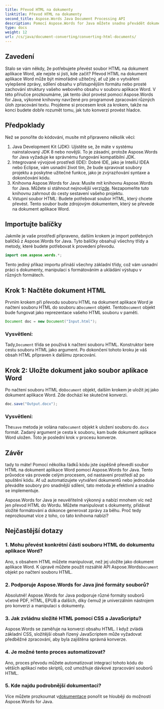 ```yaml
---
title: Převod HTML na dokumenty
linktitle: Převod HTML na dokumenty
second_title: Aspose.Words Java Document Processing API
description: Pomocí Aspose.Words for Java můžete snadno převádět dokumenty z HTML do Wordu. Naučte se, jak tuto konverzi provést v několika krocích, pomocí našeho komplexního průvodce.
type: docs
weight: 12
url: /cs/java/document-converting/converting-html-documents/
---
```


## Zavedení

Stalo se vám někdy, že potřebujete převést soubor HTML na dokument aplikace Word, ale nejste si jisti, kde začít? Převod HTML na dokument aplikace Word může být mimořádně užitečný, ať už jde o vytváření vylepšené zprávy, sdílení obsahu v přístupnějším formátu nebo prosté zachování struktury vašeho webového obsahu v souboru aplikace Word. V této příručce prozkoumáme, jak tento úkol provést pomocí Aspose.Words for Java, výkonné knihovny navržené pro programové zpracování různých úloh zpracování textu. Projdeme si procesem krok za krokem, takže na konci budete dobře rozumět tomu, jak tuto konverzi provést hladce.

## Předpoklady

Než se ponoříte do kódování, musíte mít připraveno několik věcí:

1. Java Development Kit (JDK): Ujistěte se, že máte v systému nainstalovaný JDK 8 nebo novější. To je zásadní, protože Aspose.Words for Java vyžaduje ke správnému fungování kompatibilní JDK.
2. Integrované vývojové prostředí (IDE): Dobré IDE, jako je IntelliJ IDEA nebo Eclipse, vám usnadní život tím, že bude spravovat soubory projektu a poskytne užitečné funkce, jako je zvýrazňování syntaxe a dokončování kódu.
3.  Knihovna Aspose.Words for Java: Musíte mít knihovnu Aspose.Words for Java. Můžete si stáhnout nejnovější verzi[zde](https://releases.aspose.com/words/java/). Nezapomeňte tuto knihovnu zahrnout do cesty sestavení vašeho projektu.
4. Vstupní soubor HTML: Budete potřebovat soubor HTML, který chcete převést. Tento soubor bude zdrojovým dokumentem, který se převede na dokument aplikace Word.

## Importujte balíčky

Jakmile je vaše prostředí připraveno, dalším krokem je import potřebných balíčků z Aspose.Words for Java. Tyto balíčky obsahují všechny třídy a metody, které budete potřebovat k provedení převodu.

```java
import com.aspose.words.*;
```

Tento jediný příkaz importu přináší všechny základní třídy, což vám usnadní práci s dokumenty, manipulaci s formátováním a ukládání výstupu v různých formátech.

## Krok 1: Načtěte dokument HTML

Prvním krokem při převodu souboru HTML na dokument aplikace Word je načtení souboru HTML do souboru a`Document` objekt. Tento`Document` objekt bude fungovat jako reprezentace vašeho HTML souboru v paměti.

```java
Document doc = new Document("Input.html");
```

### Vysvětlení:

 Tady,`Document` třída se používá k načtení souboru HTML. Konstruktor bere cestu souboru HTML jako argument. Po dokončení tohoto kroku je váš obsah HTML připraven k dalšímu zpracování.

## Krok 2: Uložte dokument jako soubor aplikace Word

 Po načtení souboru HTML do`Document` objekt, dalším krokem je uložit jej jako dokument aplikace Word. Zde dochází ke skutečné konverzi.

```java
doc.save("Output.docx");
```

### Vysvětlení:

 The`save` metoda je volána na`Document` objekt k uložení souboru do`.docx` formát. Zadaný argument je cesta k souboru, kam bude dokument aplikace Word uložen. Toto je poslední krok v procesu konverze.

## Závěr

tady to máte! Pomocí několika řádků kódu jste úspěšně převedli soubor HTML na dokument aplikace Word pomocí Aspose.Words for Java. Tento průvodce vás provede celým procesem, od nastavení prostředí až po spuštění kódu. Ať už automatizujete vytváření dokumentů nebo jednoduše převádíte soubory pro snadnější sdílení, tato metoda je efektivní a snadno se implementuje.

Aspose.Words for Java je neuvěřitelně výkonný a nabízí mnohem víc než jen převod HTML do Wordu. Můžete manipulovat s dokumenty, přidávat složité formátování a dokonce generovat zprávy za běhu. Proč tedy neprozkoumat více z toho, co tato knihovna nabízí?

## Nejčastější dotazy

### 1. Mohu převést konkrétní části souboru HTML do dokumentu aplikace Word?

 Ano, s obsahem HTML můžete manipulovat, než jej uložíte jako dokument aplikace Word. K úpravě můžete použít rozsáhlé API Aspose.Words`Document` objekt po načtení souboru HTML.

### 2. Podporuje Aspose.Words for Java jiné formáty souborů?

Absolutně! Aspose.Words for Java podporuje různé formáty souborů včetně PDF, HTML, EPUB a dalších, díky čemuž je univerzálním nástrojem pro konverzi a manipulaci s dokumenty.

### 3. Jak zvládnu složité HTML pomocí CSS a JavaScriptu?

Aspose.Words se zaměřuje na konverzi obsahu HTML. I když zvládá základní CSS, složitější obsah řízený JavaScriptem může vyžadovat předběžné zpracování, aby byla zajištěna správná konverze.

### 4. Je možné tento proces automatizovat?

Ano, proces převodu můžete automatizovat integrací tohoto kódu do větších aplikací nebo skriptů, což umožňuje dávkové zpracování souborů HTML.

### 5. Kde najdu podrobnější dokumentaci?

 Více můžete prozkoumat v[dokumentace](https://reference.aspose.com/words/java/) ponořit se hlouběji do možností Aspose.Words for Java.